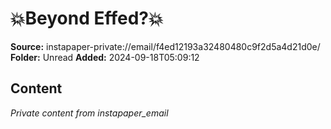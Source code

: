 # 💥Beyond Effed?💥

**Source:** instapaper-private://email/f4ed12193a32480480c9f2d5a4d21d0e/
**Folder:** Unread
**Added:** 2024-09-18T05:09:12




## Content
*Private content from instapaper_email*

